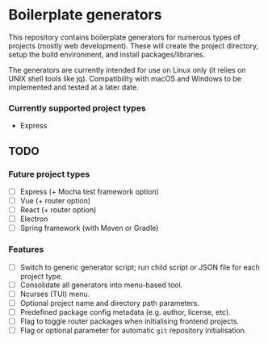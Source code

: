 # Boilerplate generators
This repository contains boilerplate generators for numerous types of projects (mostly web development). These will create the project directory, setup the build environment, and install packages/libraries.

The generators are currently intended for use on Linux only (it relies on UNIX shell tools like jq). Compatibility with macOS and Windows to be implemented and tested at a later date.

### Currently supported project types
- Express

## TODO

### Future project types
- [ ] Express (+ Mocha test framework option)
- [ ] Vue (+ router option)
- [ ] React (+ router option)
- [ ] Electron
- [ ] Spring framework (with Maven or Gradle)

### Features
- [ ] Switch to generic generator script; run child script or JSON file for each project type.
- [ ] Consolidate all generators into menu-based tool.
- [ ] Ncurses (TUI) menu.
- [ ] Optional project name and directory path parameters.
- [ ] Predefined package config metadata (e.g. author, license, etc).
- [ ] Flag to toggle router packages when initialising frontend projects.
- [ ] Flag or optional parameter for automatic `git` repository initialisation.